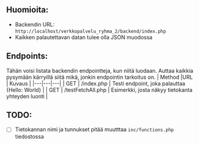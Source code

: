 ## Huomioita:
* Backendin URL: `http://localhost/verkkopalvelu_ryhma_2/backend/index.php`
* Kaikken palautettavan datan tulee olla JSON muodossa

## Endpoints:
Tähän voisi listata backendin endpointteja, kun niitä luodaan. Auttaa kaikkia pysymään kärryillä siitä mikä, jonkin endpointin tarkoitus on.
| Method |URL  |  Kuvaus | 
|---|---|---|
| GET | /index.php |  Testi endpoint, joka palauttaa {Hello: World} |
| GET | /testFetchAll.php | Esimerkki, josta näkyy tietokanta yhteyden luonti |


## TODO:
- [ ] Tietokannan nimi ja tunnukset pitää muutttaa `inc/functions.php` tiedostossa